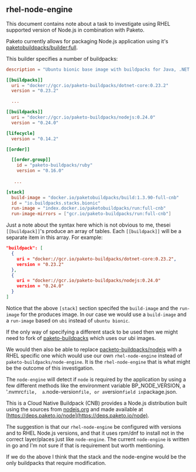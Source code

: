 ## rhel-node-engine
This document contains note about a task to investigate using RHEL supported
version of Node.js in combination with Paketo.

Paketo currently allows for packaging Node.js application using it's
[paketobuildpacks/builder:full](https://github.com/paketo-buildpacks/full-builder).

This builder specifies a number of buildpacks:
```toml
description = "Ubuntu bionic base image with buildpacks for Java, .NET Core, NodeJS, Go, Python, PHP, Ruby, Apache HTTPD, NGINX and Procfile"

[[buildpacks]]
  uri = "docker://gcr.io/paketo-buildpacks/dotnet-core:0.23.2"
  version = "0.23.2"

  ...

[[buildpacks]]
  uri = "docker://gcr.io/paketo-buildpacks/nodejs:0.24.0"
  version = "0.24.0"

[lifecycle]
  version = "0.14.2"

[[order]]

  [[order.group]]
    id = "paketo-buildpacks/ruby"
    version = "0.16.0"
  
   ...

[stack]
  build-image = "docker.io/paketobuildpacks/build:1.3.90-full-cnb"
  id = "io.buildpacks.stacks.bionic"
  run-image = "index.docker.io/paketobuildpacks/run:full-cnb"
  run-image-mirrors = ["gcr.io/paketo-buildpacks/run:full-cnb"]

```

Just a note about the syntax here which is not obvious to me, thesei
`[[buildpack]]`'s produce an array of tables. Each `[[buildpack]]` will be a
separate item in this array. For example:
```json
"buildpack": [
  {
    uri = "docker://gcr.io/paketo-buildpacks/dotnet-core:0.23.2",
    version = "0.23.2"
  },
  {
    uri = "docker://gcr.io/paketo-buildpacks/nodejs:0.24.0"
    version = "0.24.0"
  }
]
```

Notice that the above `[stack]` section specifed the `build-image` and the
`run-image` for the produces image. In our case we would use a `build-image` and
a `run-image` based on `ubi` instead of `ubuntu bionic`.

If the only way of specifying a different stack to be used then we might need to
fork of [paketo-buildpacks](https://github.com/paketo-buildpacks/full-builder)
which uses our ubi images.

We would then also be able to replace
[packeto-buildpacks/nodejs](https://github.com/paketo-buildpacks/nodejs) with
a RHEL specific one which would use our own `rhel-node-engine` instead of
`paketo-buildpacks/node-engine`. It is the `rhel-node-engine` that is what might
be the outcome of this investigation. 

The `node-engine` will detect if `node` is required by the application by
using a few different methods like the environment variable BP_NODE_VERSION,
a '.nvmrc` file,  a `.node-version` file, or a `version` field in `package.json.

This is a Cloud Native Buildpack (CNB) provides a Node.js distribution
built using the sources from [nodejs.org](https://nodejs.org/dist) and
made available at [https://deps.paketo.io/node](https://deps.paketo.io/node).

The suggestion is that our `rhel-node-engine` be configured with versions and
to RHEL Node.js versions, and that it uses rpm/dnf to install not in the correct
layer/places just like `node-engine`. The current `node-engine` is written in
go and I'm not sure if that is requirement but worth mentioning.

If we do the above I think that the stack and the node-engine would be the only
buildpacks that require modification.


